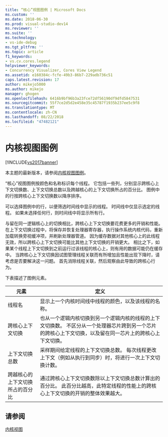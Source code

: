 ```yaml
---
title: “核心”视图图例 | Microsoft Docs
ms.custom: ''
ms.date: 2018-06-30
ms.prod: visual-studio-dev14
ms.reviewer: ''
ms.suite: ''
ms.technology:
- vs-ide-debug
ms.tgt_pltfrm: ''
ms.topic: article
f1_keywords:
- vs.cv.cores.legend
helpviewer_keywords:
- Concurrency Visualizer, Cores View Legend
ms.assetid: e160384c-fcfe-49b3-86b7-229adb736c51
caps.latest.revision: 17
author: mikejo5000
ms.author: mikejo
manager: ghogen
ms.openlocfilehash: 6416b9bf96b3a23fce72df56190df9dfd5847531
ms.sourcegitcommit: 55f7ce2d5d2e458e35c45787f1935b237ee5c9f8
ms.translationtype: MT
ms.contentlocale: zh-CN
ms.lasthandoff: 08/22/2018
ms.locfileid: "47482121"
---
```

# <a name="cores-view-legend"></a>内核视图图例
[!INCLUDE[vs2017banner](../includes/vs2017banner.md)]

本主题的最新版本，请参阅[内核视图图例](https://docs.microsoft.com/visualstudio/profiling/cores-view-legend)。  
  
“核心”视图图例按颜色和名称标识每个线程。 它包括一些列，分别显示跨核心上下文切换数、上下文切换总数以及跨越核心的上下文切换所占的百分比。 图例中的行按跨核心上下文切换数以降序排序。  
  
 可以选择图例中的行，以便筛选时间线中显示的线程。 时间线中仅显示选定的线程。 如果未选择任何行，则时间线中将显示所有行。  
  
 与留在同一逻辑核心上的切换相比，跨核心上下文切换要花费更多的开销和性能。 在上下文切换过程中，将保存并恢复处理器寄存器，执行操作系统内核代码，重新加载转换旁视缓冲项，并刷新处理器管道。 因为缓存数据对其他核心上的此线程无效，所以跨核心上下文切换可能比其他上下文切换的开销更大。 相比之下，如果某个线程上下文切换到之前运行过该线程的核心上，则有用的数据可能仍在缓存中。 当跨核心上下文切换因试图管理线程关联而有所增加且性能出现下降时，请考虑是否要解决这一问题。 首先消除线程关联，然后观察由此导致的跨核心行为。  
  
 下表描述了图例元素。  
  
|元素|定义|  
|-------------|----------------|  
|线程名|显示上一个内核时间线中线程的颜色，以及该线程的名称。|  
|跨核心上下文切换|也从一个逻辑内核切换到另一个逻辑内核的线程的上下文切换数。 不区分从一个处理器芯片跨到另一个芯片的跨核心上下文切换，以及留在同一芯片上的跨核心上下文切换。|  
|上下文切换总数|采样期间给定线程的上下文切换总数。 每次线程更改上下文（例如从执行到同步）时，将进行一次上下文切换计数。|  
|跨越核心的上下文切换所占的百分比|通过跨核心上下文切换数除以上下文切换总数计算出的百分比。 此百分比越高，此特定线程的性能上的跨核心上下文切换的开销的整体效果越大。|  
  
## <a name="see-also"></a>请参阅  
 [内核视图](../profiling/cores-view.md)



